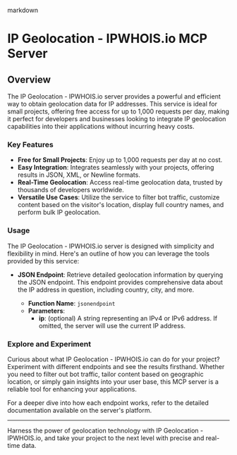 markdown
# IP Geolocation - IPWHOIS.io MCP Server

## Overview

The IP Geolocation - IPWHOIS.io server provides a powerful and efficient way to obtain geolocation data for IP addresses. This service is ideal for small projects, offering free access for up to 1,000 requests per day, making it perfect for developers and businesses looking to integrate IP geolocation capabilities into their applications without incurring heavy costs.

### Key Features

- **Free for Small Projects**: Enjoy up to 1,000 requests per day at no cost.
- **Easy Integration**: Integrates seamlessly with your projects, offering results in JSON, XML, or Newline formats.
- **Real-Time Geolocation**: Access real-time geolocation data, trusted by thousands of developers worldwide.
- **Versatile Use Cases**: Utilize the service to filter bot traffic, customize content based on the visitor's location, display full country names, and perform bulk IP geolocation.

### Usage

The IP Geolocation - IPWHOIS.io server is designed with simplicity and flexibility in mind. Here's an outline of how you can leverage the tools provided by this service:

- **JSON Endpoint**: Retrieve detailed geolocation information by querying the JSON endpoint. This endpoint provides comprehensive data about the IP address in question, including country, city, and more.

  - **Function Name**: `jsonendpoint`
  - **Parameters**:
    - **ip**: (optional) A string representing an IPv4 or IPv6 address. If omitted, the server will use the current IP address.

### Explore and Experiment

Curious about what IP Geolocation - IPWHOIS.io can do for your project? Experiment with different endpoints and see the results firsthand. Whether you need to filter out bot traffic, tailor content based on geographic location, or simply gain insights into your user base, this MCP server is a reliable tool for enhancing your applications.

For a deeper dive into how each endpoint works, refer to the detailed documentation available on the server's platform.

---

Harness the power of geolocation technology with IP Geolocation - IPWHOIS.io, and take your project to the next level with precise and real-time data.